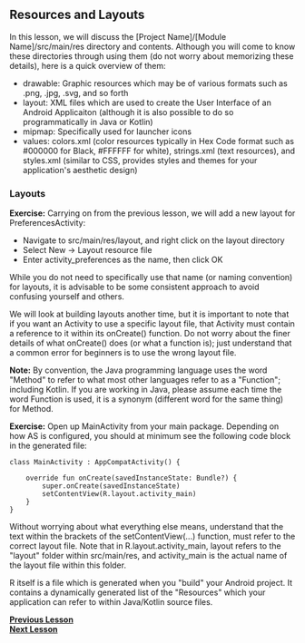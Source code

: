 ## Resources and Layouts

In this lesson, we will discuss the [Project Name]/[Module Name]/src/main/res directory and contents. Although you will come to know these directories through using them (do not worry about memorizing these details), here is a quick overview of them:
- drawable: Graphic resources which may be of various formats such as .png, .jpg, .svg, and so forth
- layout: XML files which are used to create the User Interface of an Android Applicaiton (although it is also possible to do so programmatically in Java or Kotlin)
- mipmap: Specifically used for launcher icons
- values: colors.xml (color resources typically in Hex Code format such as #000000 for Black, #FFFFFF for white), strings.xml (text resources), and styles.xml (similar to CSS, provides styles and themes for your application's aesthetic design) 

### Layouts

**Exercise:** Carrying on from the previous lesson, we will add a new layout for PreferencesActivity:
- Navigate to src/main/res/layout, and right click on the layout directory
- Select New -> Layout resource file
- Enter activity_preferences as the name, then click OK

While you do not need to specifically use that name (or naming convention) for layouts, it is advisable to be some consistent approach to avoid confusing yourself and others.

We will look at building layouts another time, but it is important to note that if you want an Activity to use a specific layout file, that Activity must contain a reference to it within its onCreate() function. Do not worry about the finer details of what onCreate() does (or what a function is); just understand that a common error for beginners is to use the wrong layout file.

**Note:** By convention, the Java programming language uses the word "Method" to refer to what most other languages refer to as a "Function"; including Kotlin. If you are working in Java, please assume each time the word Function is used, it is a synonym (different word for the same thing) for Method.

**Exercise:** Open up MainActivity from your main package. Depending on how AS is configured, you should at minimum see the following code block in the generated file:
    
    class MainActivity : AppCompatActivity() {
    
        override fun onCreate(savedInstanceState: Bundle?) {
            super.onCreate(savedInstanceState)
            setContentView(R.layout.activity_main)
        }
    }

Without worrying about what everything else means, understand that the text within the brackets of the setContentView(...) function, must refer to the correct layout file. Note that in R.layout.activity_main, layout refers to the "layout" folder within src/main/res, and activity_main is the actual name of the layout file within this folder. 

R itself is a file which is generated when you "build" your Android project. It contains a dynamically generated list of the "Resources" which your application can refer to within Java/Kotlin source files. 

**[Previous Lesson](curriculum-en/two/two_two/Activity.md)**<br>
**[Next Lesson](curriculum-en/two/two_four/AndroidManifest.md)**<br>
